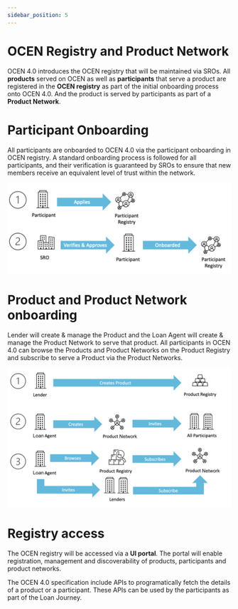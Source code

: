 ```yaml
---
sidebar_position: 5
---
```


# OCEN Registry and Product Network

OCEN 4.0 introduces the OCEN registry that will be maintained via SROs. All **products** served on OCEN as well as **participants** that serve a product are registered in the **OCEN registry** as part of the initial onboarding process onto OCEN 4.0. And the product is served by participants as part of a **Product Network**.

# Participant Onboarding

All participants are onboarded to OCEN 4.0 via the participant onboarding in OCEN registry. A standard onboarding process is followed for all participants, and their verification is guaranteed by SROs to ensure that new members receive an equivalent level of trust within the network.

![Participant Registry](./_images/participant_registry.png "Participant Registry")

# Product and Product Network onboarding

Lender will create & manage the Product and the Loan Agent will create & manage the Product Network to serve that product. All participants in OCEN 4.0 can browse the Products and Product Networks on the Product Registry and subscribe to serve a Product via the Product Networks.

![Product Registry](./_images/product_registry_and_network.png "Product Registry")

# Registry access

The OCEN registry will be accessed via a **UI portal**. The portal will enable registration, management and discoverability of products, participants and product networks.

The OCEN 4.0 specification include APIs to programatically fetch the details of a product or a participant. These APIs can be used by the participants as part of the Loan Journey.


